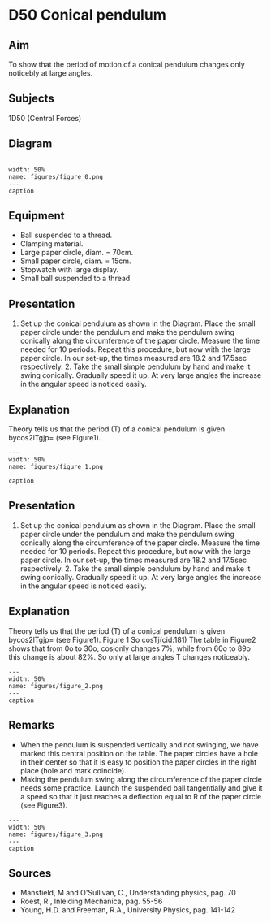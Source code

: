 # D50 Conical pendulum 
    
  
## Aim   
 To show that the period of motion of a conical pendulum changes only noticebly at large angles.    
  
## Subjects   
 1D50 (Central Forces)   
  
## Diagram   
   
```{figure} figures/figure_0.png  
---  
width: 50%  
name: figures/figure_0.png  
---  
caption  
``` 
      
  
## Equipment   
 
 *  Ball suspended to a thread. 
 *  Clamping material. 
 *  Large paper circle, diam. = 70cm. 
 *  Small paper circle, diam. = 15cm. 
 *  Stopwatch with large display. 
 *  Small ball suspended to a thread
     
  
## Presentation   
 1. Set up the conical pendulum as shown in the Diagram. Place the small paper circle under the pendulum and make the pendulum swing conically along the circumference of the paper circle. Measure the time needed for 10 periods. Repeat this procedure, but now with the large paper circle. In our set-up, the times measured are 18.2 and 17.5sec respectively. 2. Take the small simple pendulum by hand and make it swing conically. Gradually speed it up. At very large angles the increase in the angular speed is noticed easily.   
  
## Explanation   
 Theory tells us that the period (T) of a conical pendulum is given bycos2lTgjp= (see Figure1).      
```{figure} figures/figure_1.png  
---  
width: 50%  
name: figures/figure_1.png  
---  
caption  
``` 
     
  
## Presentation   
 1. Set up the conical pendulum as shown in the Diagram. Place the small paper circle under the pendulum and make the pendulum swing conically along the circumference of the paper circle. Measure the time needed for 10 periods. Repeat this procedure, but now with the large paper circle. In our set-up, the times measured are 18.2 and 17.5sec respectively. 2. Take the small simple pendulum by hand and make it swing conically. Gradually speed it up. At very large angles the increase in the angular speed is noticed easily.   
  
## Explanation   
 Theory tells us that the period (T) of a conical pendulum is given bycos2lTgjp= (see Figure1).    Figure 1  So cosTj(cid:181) The table in Figure2 shows that from 0o to 30o, cosjonly changes 7%, while from 60o to 89o this change is about 82%. So only at large angles T changes noticeably.      
```{figure} figures/figure_2.png  
---  
width: 50%  
name: figures/figure_2.png  
---  
caption  
``` 
    
  
## Remarks   
 
 *  When the pendulum is suspended vertically and not swinging, we have marked this central position on the table. The paper circles have a hole in their center so that it is easy to position the paper circles in the right place (hole and mark coincide). 
 *  Making the pendulum swing along the circumference of the paper circle needs some practice. Launch the suspended ball tangentially and give it a speed so that it just reaches a deflection equal to R of the paper circle (see Figure3).    
```{figure} figures/figure_3.png  
---  
width: 50%  
name: figures/figure_3.png  
---  
caption  
```
 
   
  
## Sources   
 
 *  Mansfield, M and O'Sullivan, C., Understanding physics, pag. 70 
 *  Roest, R., Inleiding Mechanica, pag. 55-56 
 *  Young, H.D. and Freeman, R.A., University Physics, pag. 141-142
  